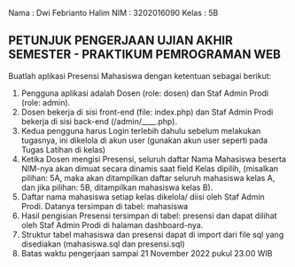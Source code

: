 Nama    : Dwi Febrianto Halim
NIM     : 3202016090
Kelas   : 5B

PETUNJUK PENGERJAAN UJIAN AKHIR SEMESTER - PRAKTIKUM PEMROGRAMAN WEB
--------------------------------------------------------------------

Buatlah aplikasi Presensi Mahasiswa dengan ketentuan sebagai berikut:
1. Pengguna aplikasi adalah Dosen (role: dosen) dan Staf Admin Prodi (role: admin). 
2. Dosen bekerja di sisi front-end (file: index.php) dan Staf Admin Prodi bekerja di sisi back-end (/admin/____.php). 
3. Kedua pengguna harus Login terlebih dahulu sebelum melakukan tugasnya, ini dikelola di akun user (gunakan akun user seperti pada Tugas Latihan di kelas)
4. Ketika Dosen mengisi Presensi, seluruh daftar Nama Mahasiswa beserta NIM-nya akan dimuat secara dinamis saat field Kelas dipilih, (misalkan pilihan: 5A, maka akan ditampilkan daftar seluruh mahasiswa kelas A, dan jika pilihan: 5B, ditampilkan mahasiswa kelas B).
5. Daftar nama mahasiswa setiap kelas dikelola/ diisi oleh Staf Admin Prodi. Datanya tersimpan di tabel: mahasiswa
6. Hasil pengisian Presensi tersimpan di tabel: presensi dan dapat dilihat oleh Staf Admin Prodi di halaman dashboard-nya.
7. Struktur tabel mahasiswa dan presensi dapat di import dari file sql yang disediakan (mahasiswa.sql dan presensi.sql)
8. Batas waktu pengerjaan sampai 21 November 2022 pukul 23.00 WIB
